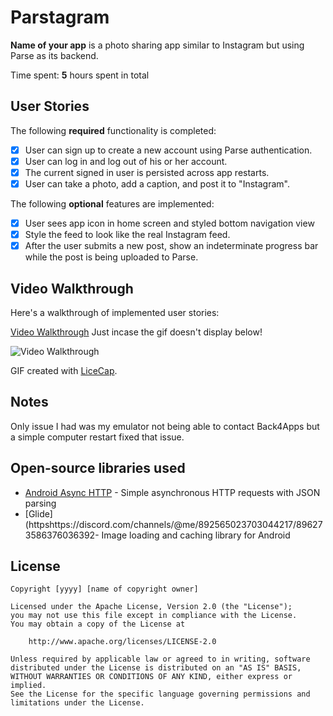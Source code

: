 # Parstagram

**Name of your app** is a photo sharing app similar to Instagram but using Parse as its backend.

Time spent: **5** hours spent in total

## User Stories

The following **required** functionality is completed:

- [x] User can sign up to create a new account using Parse authentication.
- [x] User can log in and log out of his or her account.
- [x] The current signed in user is persisted across app restarts.
- [x] User can take a photo, add a caption, and post it to "Instagram".

The following **optional** features are implemented:

- [x] User sees app icon in home screen and styled bottom navigation view
- [x] Style the feed to look like the real Instagram feed.
- [x] After the user submits a new post, show an indeterminate progress bar while the post is being uploaded to Parse.

## Video Walkthrough

Here's a walkthrough of implemented user stories:

[Video Walkthrough](https://imgur.com/a/URjgP7U) Just incase the gif doesn't display below!

<img src='https://discord.com/channels/@me/892565023703044217/896273586376036392' title='Video Walkthrough' width='' alt='Video Walkthrough' />

GIF created with [LiceCap](http://www.cockos.com/licecap/).

## Notes
Only issue I had was my emulator not being able to contact Back4Apps but a simple computer restart fixed that issue. 

## Open-source libraries used

- [Android Async HTTP](https://github.com/codepath/CPAsyncHttpClient) - Simple asynchronous HTTP requests with JSON parsing
- [Glide](httpshttps://discord.com/channels/@me/892565023703044217/896273586376036392- Image loading and caching library for Android

## License

    Copyright [yyyy] [name of copyright owner]

    Licensed under the Apache License, Version 2.0 (the "License");
    you may not use this file except in compliance with the License.
    You may obtain a copy of the License at

        http://www.apache.org/licenses/LICENSE-2.0

    Unless required by applicable law or agreed to in writing, software
    distributed under the License is distributed on an "AS IS" BASIS,
    WITHOUT WARRANTIES OR CONDITIONS OF ANY KIND, either express or implied.
    See the License for the specific language governing permissions and
    limitations under the License.
